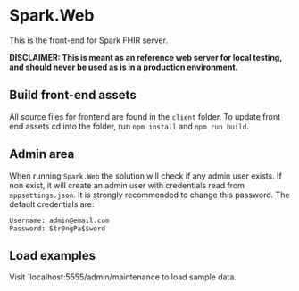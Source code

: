 # Spark.Web

This is the front-end for Spark FHIR server.

**DISCLAIMER: This is meant as an reference web server for local testing, and should never be used as is in a production environment.**

## Build front-end assets

All source files for frontend are found in the `client` folder. To update front end assets cd into the folder, run `npm install` and `npm run build`. 


## Admin area

When running `Spark.Web` the solution will check if any admin user exists. If non exist, it will create an admin user with credentials read from `appsettings.json`. It is strongly recommended to change this password. The default credentials are: 

```
Username: admin@email.com
Password: Str0ngPa$$word
```


## Load examples

Visit `localhost:5555/admin/maintenance to load sample data.